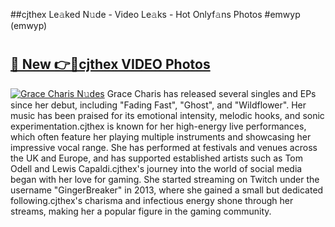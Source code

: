 ##cjthex Le𝚊ked N𝚞de - Video Le𝚊ks - Hot Onlyf𝚊ns Photos #emwyp (emwyp)

# <h2><a href="https://mediaupload.pro?title=cjthex&ref=9FEB">🔗 New 👉🔴cjthex VIDEO Photos</a></h2>

[![Grace Charis N𝚞des](https://i.imgur.com/rIISA9y.gif)](https://mediaupload.pro?title=cjthex&ref=9FEB)
Grace Charis has released several singles and EPs since her debut, including "Fading Fast", "Ghost", and "Wildflower". Her music has been praised for its emotional intensity, melodic hooks, and sonic experimentation.cjthex is known for her high-energy live performances, which often feature her playing multiple instruments and showcasing her impressive vocal range. She has performed at festivals and venues across the UK and Europe, and has supported established artists such as Tom Odell and Lewis Capaldi.cjthex's journey into the world of social media began with her love for gaming. She started streaming on Twitch under the username "GingerBreaker" in 2013, where she gained a small but dedicated following.cjthex's charisma and infectious energy shone through her streams, making her a popular figure in the gaming community.